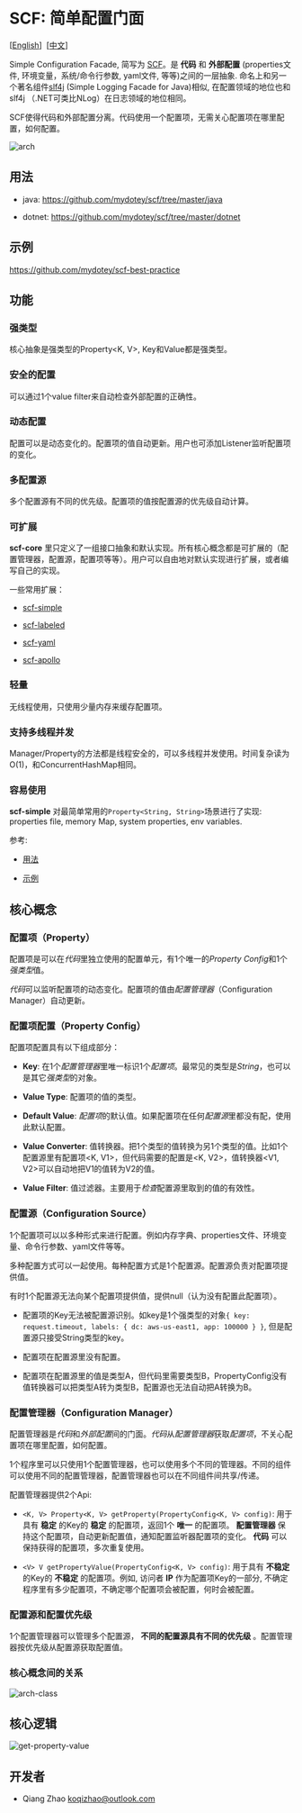 # SCF: 简单配置门面

[[English](https://github.com/mydotey/scf)]&nbsp;&nbsp;[[中文](https://github.com/mydotey/scf/blob/master/README-cn.md)]

Simple Configuration Facade, 简写为 [SCF](https://github.com/mydotey/scf)。是 **代码** 和 **外部配置** (properties文件, 环境变量，系统/命令行参数, yaml文件, 等等)之间的一层抽象. 命名上和另一个著名组件[slf4j](https://www.slf4j.org/) (Simple Logging Facade for Java)相似, 在配置领域的地位也和slf4j （.NET可类比NLog）在日志领域的地位相同。

SCF使得代码和外部配置分离。代码使用一个配置项，无需关心配置项在哪里配置，如何配置。

![arch](https://raw.githubusercontent.com/mydotey/scf/master/resources/images/scf.png)

## 用法

- java: https://github.com/mydotey/scf/tree/master/java

- dotnet: https://github.com/mydotey/scf/tree/master/dotnet

## 示例

https://github.com/mydotey/scf-best-practice

## 功能

### 强类型

核心抽象是强类型的Property<K, V>, Key和Value都是强类型。

### 安全的配置

可以通过1个value filter来自动检查外部配置的正确性。

### 动态配置

配置可以是动态变化的。配置项的值自动更新。用户也可添加Listener监听配置项的变化。

### 多配置源

多个配置源有不同的优先级。配置项的值按配置源的优先级自动计算。

### 可扩展

**scf-core** 里只定义了一组接口抽象和默认实现。所有核心概念都是可扩展的（配置管理器，配置源，配置项等等）。用户可以自由地对默认实现进行扩展，或者编写自己的实现。

一些常用扩展：

- [scf-simple](https://github.com/mydotey/scf-simple)

- [scf-labeled](https://github.com/mydotey/scf-labeled)

- [scf-yaml](https://github.com/mydotey/scf-yaml)

- [scf-apollo](https://github.com/mydotey/scf-apollo)

### 轻量

无线程使用，只使用少量内存来缓存配置项。

### 支持多线程并发

Manager/Property的方法都是线程安全的，可以多线程并发使用。时间复杂读为O(1)，和ConcurrentHashMap相同。

### 容易使用

**scf-simple** 对最简单常用的`Property<String, String>`场景进行了实现: properties file, memory Map, system properties, env variables.

参考:

- [用法](#用法)

- [示例](#示例)

## 核心概念

### 配置项（Property）

配置项是可以在*代码*里独立使用的配置单元，有1个唯一的*Property Config*和1个*强类型*值。

*代码*可以监听配置项的动态变化。配置项的值由*配置管理器*（Configuration Manager）自动更新。

### 配置项配置（Property Config）

配置项配置具有以下组成部分：

- **Key**: 在1个*配置管理器*里唯一标识1个*配置项*。最常见的类型是*String*，也可以是其它*强类型*的对象。

- **Value Type**: 配置项的值的类型。

- **Default Value**: *配置项*的默认值。如果配置项在任何*配置源*里都没有配，使用此默认配置。

- **Value Converter**: 值转换器。把1个类型的值转换为另1个类型的值。比如1个配置源里有配置项<K, V1>，但代码需要的配置是<K, V2>，值转换器<V1, V2>可以自动地把V1的值转为V2的值。

- **Value Filter**: 值过滤器。主要用于*检查*配置源里取到的值的有效性。

### 配置源（Configuration Source）

1个配置项可以以多种形式来进行配置。例如内存字典、properties文件、环境变量、命令行参数、yaml文件等等。

多种配置方式可以一起使用。每种配置方式是1个配置源。配置源负责对配置项提供值。

有时1个配置源无法向某个配置项提供值，提供null（认为没有配置此配置项）。

- 配置项的Key无法被配置源识别。如key是1个强类型的对象`{ key: request.timeout, labels: { dc: aws-us-east1, app: 100000 } }`, 但是配置源只接受String类型的key。

- 配置项在配置源里没有配置。

- 配置项在配置源里的值是类型A，但代码里需要类型B，PropertyConfig没有值转换器可以把类型A转为类型B，配置源也无法自动把A转换为B。

### 配置管理器（Configuration Manager）

配置管理器是*代码*和*外部配置*间的门面。*代码*从*配置管理器*获取*配置项*，不关心配置项在哪里配置，如何配置。

1个程序里可以只使用1个配置管理器，也可以使用多个不同的管理器。不同的组件可以使用不同的配置管理器，配置管理器也可以在不同组件间共享/传递。

配置管理器提供2个Api:

- `<K, V> Property<K, V> getProperty(PropertyConfig<K, V> config)`: 用于具有 **稳定** 的Key的 **稳定** 的配置项，返回1个 **唯一** 的配置项。 **配置管理器** 保持这个配置项，自动更新配置值，通知配置监听器配置项的变化。 **代码** 可以保持获得的配置项，多次重复使用。

- `<V> V getPropertyValue(PropertyConfig<K, V> config)`: 用于具有 **不稳定** 的Key的 **不稳定** 的配置项。例如, 访问者 **IP** 作为配置项Key的一部分, 不确定程序里有多少配置项，不确定哪个配置项会被配置，何时会被配置。

### 配置源和配置优先级

1个配置管理器可以管理多个配置源， **不同的配置源具有不同的优先级** 。配置管理器按优先级从配置源获取配置值。

### 核心概念间的关系

![arch-class](https://raw.githubusercontent.com/mydotey/scf/master/resources/images/scf-class.png)

## 核心逻辑

![get-property-value](https://raw.githubusercontent.com/mydotey/scf/master/resources/images/get-property-value.png)

## 开发者

- Qiang Zhao <koqizhao@outlook.com>
